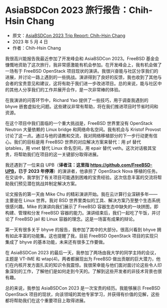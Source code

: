 # AsiaBSDCon 2023 旅行报告：Chih-Hsin Chang

- 原文：[AsiaBSDCon 2023 Trip Report: Chih-Hsin Chang](https://freebsdfoundation.org/blog/asiabsdcon-2023-trip-report/)
- 2023 年 5 月 4 日
- 作者：Chih-Hsin Chang

我很高兴能报告我最近参加了开发峰会和 AsiaBSDCon 2023。FreeBSD 基金会慷慨地资助了这次旅行，我非常感激能有机会参加。在开发峰会上，我有机会做了一场有于 FreeBSD OpenStack 项目现状的演讲。我很兴奋能与社区分享我们的进展，并讨论一路上遇到的一些挑战。演讲得到了良好的反馈，我也收到了其他与会者的宝贵意见和建议，这将有助于我们进一步改进项目。总的来说，能与社区中的其他人分享我们的工作并展开合作，是一次非常棒的体验。

在我演讲的问答环节中，Richard Yao 提供了一些技巧，用于调查我遇到的 bhyve 嵌套虚拟化问题。这些建议非常有帮助，将在我们推进项目时节省时间和资源。

在这个项目中我们面临的一个重大挑战是，FreeBSD 世界里没有 OpenStack Neutron 大量依赖的 Linux bridge 和网络命名空间。我有机会与 Kristof Provost 讨论了这一点。通过与他的请教和交流，我对网络移植部分的下一步行动更有信心。我们的目标是用 FreeBSD 世界的对应解决方案来替代：用 pf 替代 iptables，用 vnet 替代 Linux 命名空间，用 epair 替代 veth。这次对话极其宝贵，将帮助我们在项目的这一关键部分取得进展。

我还遇到了一位来自 UPB（**译者注：这里指 <https://github.com/FreeBSD-UPB>，已于 2023 年停滞**）的演讲者，他承担了 OpenStack Nova 移植的任务。在交谈中，我学到了有关项目可能遇到困难的宝贵经验。这次信息丰富的交流将帮助我们预见潜在挑战并制定解决方案。

论文报告的第一天由 Mike Chu 的精彩演讲开始。我在云计算行业深耕多年——主要是在 Linux 世界。我对 BSD 世界里类似的工具、解决方案乃至整个生态系统很感兴趣。Mike 的演讲向我们展示了 FreeBSD 容器生态中缺失的一块拼图，即构建、管理和分发 FreeBSD 容器的能力。演讲结束后，我们一起吃了午饭，并讨论了 FreeBSD jail 和 Linux 容器的理念。这是一场富有成果的辩论。

第一天有很多关于 bhyve 的报告，我参加了其中的大部分。很高兴看到 bhyve 拥有如此丰富的功能集。这也提醒了我，目前 FreeBSD OpenStack 项目的实现只集成了 bhyve 的基本功能，未来还有很多工作要做。

在 AsiaBSDCon 2023 的最后一天，我参加了两场由我大学的同学主持的会议，主题是 VT-IME 和 wtap(4)。两者都展现出为 FreeBSD 做出贡献的巨大潜力，他们在内核开发方面扎实的知识令我震惊。我很荣幸能与他们面对面讨论这些令人印象深刻的工作，了解他们是如何走到今天的。了解到这些开发者的非技术背景也很有趣。

总的来说，我参加 AsiaBSDCon 2023 是一次宝贵的经历。我能够展示 FreeBSD OpenStack 项目的现状，向该领域的其他专家学习，并获得有价值的见解，这些都将帮助我们在这个重要项目上取得进展。
